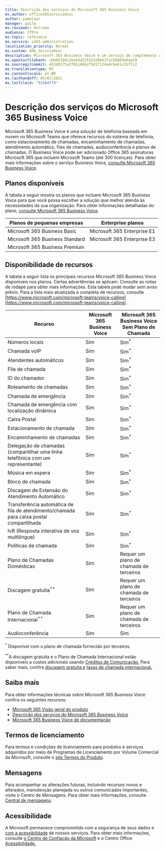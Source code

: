 ```yaml
---
title: Descrição dos serviços do Microsoft 365 Business Voice
ms.author: office365servicedesc
author: pamelaar
manager: gailw
ms.reviewer: dstrome
audience: ITPro
ms.topic: reference
ms.service: o365-administration
localization_priority: Normal
ms.custom: Adm_ServiceDesc
description: Microsoft 365 Business Voice é um serviço de complemento que permite que você use Microsoft Teams para chamadas telefônicas. Isso combina sistema telefônico, plano de chamadas domésticas, SMS e audioconferência.
ms.openlocfilehash: cbb8834dc2eebda535151d0042fa158469a0aa20
ms.sourcegitcommit: 453d8175e2f05146bcf5d1f124a4c8eb1c2bf7c2
ms.translationtype: MT
ms.contentlocale: pt-BR
ms.lasthandoff: 05/07/2021
ms.locfileid: "52264779"
---
```

# <a name="microsoft-365-business-voice-service-description"></a>Descrição dos serviços do Microsoft 365 Business Voice

Microsoft 365 Business Voice é uma solução de telefonia baseada em nuvem no Microsoft Teams que oferece recursos do sistema de telefonia, como estacionamento de chamadas, encaminhamento de chamadas, atendimento automático, filas de chamadas, audioconferência e planos de chamadas. O Business Voice pode ser adicionado Office 365 assinaturas Microsoft 365 que incluem Microsoft Teams (até 300 licenças). Para obter mais informações sobre o serviço Business Voice, [consulte Microsoft 365 Business Voice](/MicrosoftTeams/business-voice/whats-business-voice).

## <a name="available-plans"></a>Planos disponíveis

A tabela a seguir mostra os planos que incluem Microsoft 365 Business Voice para que você possa escolher a solução que melhor atenda às necessidades da sua organização. Para obter informações detalhadas do plano, [consulte Microsoft 365 Business Voice](/microsoftteams/business-voice/whats-business-voice).

| Planos de pequenas empresas | Enterprise planos |
|--------------------------------------------------------|------------------------------|
| Microsoft 365 Business Basic | Microsoft 365 Enterprise E1 |
| Microsoft 365 Business Standard | Microsoft 365 Enterprise E3 |
| Microsoft 365 Business Premium |  |

## <a name="feature-availability"></a>Disponibilidade de recursos

A tabela a seguir lista os principais recursos Microsoft 365 Business Voice disponíveis nos planos. Certas advertências se aplicam. Consulte as notas de rodapé para obter mais informações. Esta tabela pode mudar sem aviso prévio. Para a lista mais atualizada e completa de recursos, consulte [https://www.microsoft.com/microsoft-teams/voice-calling](https://www.microsoft.com/microsoft-teams/voice-calling) .

| Recurso | Microsoft 365 Business Voice | Microsoft 365 Business Voice Sem Plano de Chamada |
|--------------------------------------------------------|------------------------------|---------------------------------------------------|
| Números locais | Sim | Sim<sup>*</sup> |
| Chamada voIP | Sim | Sim<sup>*</sup> |
| Atendentes automáticos | Sim | Sim<sup>*</sup> |
| Fila de chamada | Sim | Sim<sup>*</sup> |
| ID do chamador | Sim | Sim<sup>*</sup> |
| Roteamento de chamadas | Sim | Sim<sup>*</sup> |
| Chamada de emergência | Sim | Sim<sup>*</sup> |
| Chamada de emergência com localização dinâmica | Sim | Sim<sup>*</sup> |
| Caixa Postal | Sim | Sim<sup>*</sup> |
| Estacionamento de chamada | Sim | Sim<sup>*</sup> |
| Encaminhamento de chamadas | Sim | Sim<sup>*</sup> |
| Delegação de chamadas (compartilhar uma linha telefônica com um representante) | Sim | Sim<sup>*</sup> |
| Música em espera | Sim | Sim<sup>*</sup> |
| Bloco de chamada | Sim | Sim<sup>*</sup> |
| Discagem de Extensão do Atendimento Automático | Sim | Sim<sup>*</sup> |
| Transferência automática de fila de atendimento/chamada para caixa postal compartilhada | Sim | Sim<sup>*</sup> |
| IvR (Resposta interativa de voz multilíngue) | Sim | Sim<sup>*</sup> |
| Políticas de chamada | Sim | Sim<sup>*</sup> |
| Plano de Chamadas Domésticas | Sim | Requer um plano de chamada de terceiros |
| Discagem gratuita<sup>**</sup> | Sim | Requer um plano de chamada de terceiros |
| Plano de Chamada Internacional<sup>**</sup> | Sim | Requer um plano de chamada de terceiros |
| Audioconferência | Sim | Sim |

<sup>*</sup> Disponível com o plano de chamada fornecido por terceiros.

<sup>**</sup>A discagem gratuita e o Plano de Chamada Internacional estão disponíveis a custos adicionais usando [Créditos de Comunicação.](/microsoftteams/what-are-communications-credits) Para saber mais, confira [discagem gratuita e](/microsoftteams/toll-free-dialing-limitations-and-restrictions) [taxas de chamada internacional.](https://www.microsoft.com/microsoft-365/microsoft-teams/voice-calling?rtc=1#ow-download-rates)

## <a name="learn-more"></a>Saiba mais

Para obter informações técnicas sobre Microsoft 365 Business Voice confira os seguintes recursos:

- [Microsoft 365 Visão geral do produto](/MicrosoftTeams/business-voice/whats-business-voice)
- [Descrição dos serviços do Microsoft 365 Business Voice](/office365/servicedescriptions/microsoft-365-business-voice-service-description)
- [Microsoft 365 Business Voice de documentação](/MicrosoftTeams/business-voice/)

## <a name="licensing-terms"></a>Termos de licenciamento

Para termos e condições de licenciamento para produtos e serviços adquiridos por meio de Programas de Licenciamento por Volume Comercial da Microsoft, consulte o [site Termos do Produto](https://www.microsoft.com/licensing/terms/).

## <a name="messaging"></a>Mensagens

Para acompanhar as alterações futuras, incluindo recursos novos e alterados, manutenção planejada ou outros comunicados importantes, visite o Centro de Mensagens. Para obter mais informações, consulte [Central de mensagens](/microsoft-365/admin/manage/message-center).

## <a name="accessibility"></a>Acessibilidade

A Microsoft permanece comprometida com a segurança de seus dados e [com a acessibilidade](https://www.microsoft.com/trust-center/compliance/accessibility) de nossos serviços. Para obter mais informações, consulte [o Centro de Confiação da Microsoft](https://www.microsoft.com/trust-center) e o Centro Office [Acessibilidade.](https://support.office.com/article/ecab0fcf-d143-4fe8-a2ff-6cd596bddc6d)
